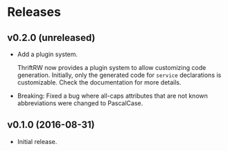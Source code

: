Releases
========

v0.2.0 (unreleased)
-------------------

-   Add a plugin system.

    ThriftRW now provides a plugin system to allow customizing code generation.
    Initially, only the generated code for `service` declarations is
    customizable. Check the documentation for more details.

-   Breaking: Fixed a bug where all-caps attributes that are not known
    abbreviations were changed to PascalCase.


v0.1.0 (2016-08-31)
-------------------

-   Initial release.
